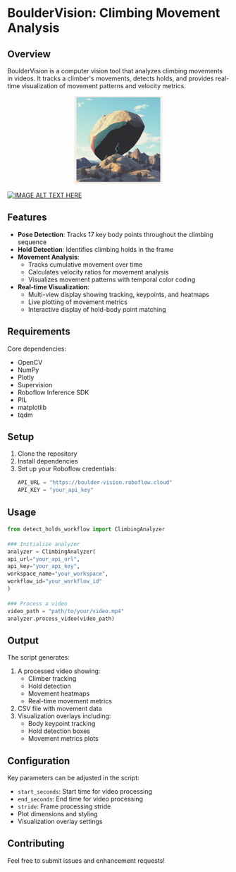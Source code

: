 # BoulderVision: Climbing Movement Analysis

## Overview
BoulderVision is a computer vision tool that analyzes climbing movements in videos. It tracks a climber's movements, detects holds, and provides real-time visualization of movement patterns and velocity metrics.

<p align="center">
  <img src="assets/u9811453479_httpss.mj.runozM1nDbAHG0_can_you_write_BoulderVis_e4612d8a-df8b-4059-b99a-475dac29071e_3.png" width="200" height="200">
</p>



[![IMAGE ALT TEXT HERE](https://img.youtube.com/vi/ClsECogdT7A?si=huVahFDiowMkyi1g)](https://www.youtube.com/embed/ClsECogdT7A?si=huVahFDiowMkyi1g)


## Features
- **Pose Detection**: Tracks 17 key body points throughout the climbing sequence
- **Hold Detection**: Identifies climbing holds in the frame
- **Movement Analysis**: 
  - Tracks cumulative movement over time
  - Calculates velocity ratios for movement analysis
  - Visualizes movement patterns with temporal color coding
- **Real-time Visualization**:
  - Multi-view display showing tracking, keypoints, and heatmaps
  - Live plotting of movement metrics
  - Interactive display of hold-body point matching

## Requirements

Core dependencies:
- OpenCV
- NumPy
- Plotly
- Supervision
- Roboflow Inference SDK
- PIL
- matplotlib
- tqdm

## Setup
1. Clone the repository
2. Install dependencies
3. Set up your Roboflow credentials:
   ```python
   API_URL = "https://boulder-vision.roboflow.cloud"
   API_KEY = "your_api_key"
   ```

## Usage
```python
from detect_holds_workflow import ClimbingAnalyzer

### Initialize analyzer
analyzer = ClimbingAnalyzer(
api_url="your_api_url",
api_key="your_api_key",
workspace_name="your_workspace",
workflow_id="your_workflow_id"
)

### Process a video
video_path = "path/to/your/video.mp4"
analyzer.process_video(video_path)

```


## Output
The script generates:
1. A processed video showing:
   - Climber tracking
   - Hold detection
   - Movement heatmaps
   - Real-time movement metrics
2. CSV file with movement data
3. Visualization overlays including:
   - Body keypoint tracking
   - Hold detection boxes
   - Movement metrics plots

## Configuration
Key parameters can be adjusted in the script:
- `start_seconds`: Start time for video processing
- `end_seconds`: End time for video processing
- `stride`: Frame processing stride
- Plot dimensions and styling
- Visualization overlay settings

## Contributing
Feel free to submit issues and enhancement requests!
